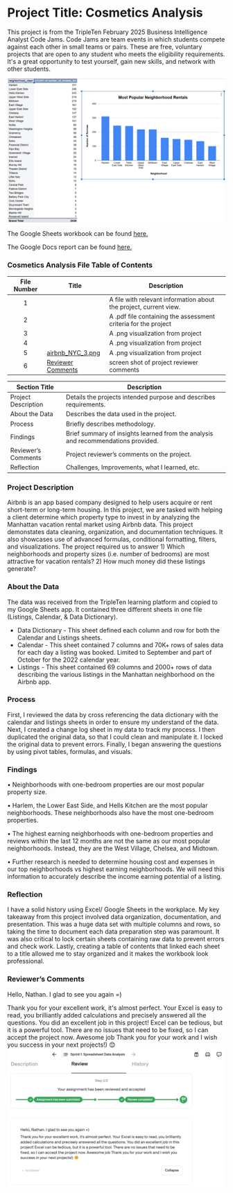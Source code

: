 ﻿# Project Title: Cosmetics Analysis

This project is from the TripleTen February 2025 Business Intelligence Analyst Code Jams.  Code Jams are team events in which students compete against each other in small teams or pairs. These are free, voluntary projects that are open to any student who meets the eligibility requirements. It's a great opportunity to test yourself, gain new skills, and network with other students. 

[<img src="https://github.com/nbrown5071/Data_projects_TripleTen/blob/main/Advanced_Spreadsheet/airbnb_NYC_3.png" alt="airbnb_NYC_3">](https://github.com/nbrown5071/Data_projects_TripleTen/blob/main/Advanced_Spreadsheet/airbnb_NYC_3.png)

The Google Sheets workbook can be found <a href='https://docs.google.com/spreadsheets/d/1fC8PR8QrBSSON52mFwTbQOD3YYsWF1wl_P9Ay5MvLUI/edit?gid=1885122433#gid=1885122433'><u>here</u>.</a>

The Google Docs report can be found <a href='https://docs.google.com/document/d/17tWkreXhBYDy8G4xCUnBEOIpyCluT_DTSrCxf2oEgiE/edit?tab=t.0'><u>here</u>.</a>

### Cosmetics Analysis File Table of Contents
| File Number | Title | Description |
| :-----------: | ----------- |----------- |
| 1 | [](https://github.com/nbrown5071/Data_projects_TripleTen/blob/main/Advanced_Spreadsheet/NYC_Airbnb_README.md) | A file with relevant information about the project, current view. | 
| 2 | [](https://github.com/nbrown5071/Data_projects_TripleTen/blob/main/Advanced_Spreadsheet/Project_Rubric.pdf) | A .pdf file containing the assessment criteria for the project |
| 3 | [](https://github.com/nbrown5071/Data_projects_TripleTen/blob/main/Advanced_Spreadsheet/airbnb_NYC_1.png) | A .png visualization from project | 
| 4 | [](https://github.com/nbrown5071/Data_projects_TripleTen/blob/main/Advanced_Spreadsheet/airbnb_NYC_2.png) | A .png visualization from project | 
| 5 | [airbnb_NYC_3.png](https://github.com/nbrown5071/Data_projects_TripleTen/blob/main/Advanced_Spreadsheet/airbnb_NYC_3.png) | A .png visualization from project | 
| 6 | [Reviewer Comments](https://github.com/nbrown5071/Data_projects_TripleTen/blob/main/Advanced_Spreadsheet/reviewer_comments.png) | screen shot of project reviewer comments | 


| Section Title | Description |
| ----------- |----------- |
| Project Description | Details the projects intended purpose and describes requirements. |
| About the Data | Describes the data used in the project. |
| Process | Briefly describes methodology. |
| Findings | Brief summary of insights learned from the analysis and recommendations provided. |
| Reviewer’s Comments | Project reviewer’s comments on the project. |
| Reflection | Challenges, Improvements, what I learned, etc. | 

### Project Description 
Airbnb is an app based company designed to help users acquire or rent short-term or long-term housing. In this project, we are tasked with helping a client determine which property type to invest in by analyzing the Manhattan vacation rental market using Airbnb data. This project demonstates data cleaning, organization, and documentation techniques. It also showcases use of advanced formulas, conditional formatting, filters, and visualizations. The project required us to answer 1) Which neighborhoods and property sizes (i.e. number of bedrooms) are most attractive for vacation rentals? 2) How much money did these listings generate?

### About the Data
The data was received from the TripleTen learning platform and copied to my Google Sheets app. It contained three different sheets in one file (Listings, Calendar, & Data Dictionary).
- Data Dictionary - This sheet defined each column and row for both the Calendar and Listings sheets. 
- Calendar - This sheet contained 7 columns and 70K+ rows of sales data for each day a listing was booked. Limited to September and part of October for the 2022 calendar year. 
- Listings - This sheet contained 69 columns and 2000+ rows of data describing the various listings in the Manhattan neighborhood on the Airbnb app.

### Process
First, I reviewed the data by cross referencing the data dictionary with the calendar and listings sheets in order to ensure my understand of the data. Next, I created a change log sheet in my data to track my process. I then duplicated the original data, so that I could clean and manipulate it. I locked the original data to prevent errors. Finally, I began answering the questions by using pivot tables, formulas, and visuals. 

### Findings
•	Neighborhoods with one-bedroom properties are our most popular property size. 

•	Harlem, the Lower East Side, and Hells Kitchen are the most popular neighborhoods. These neighborhoods also have the most one-bedroom properties. 

•	The highest earning neighborhoods with one-bedroom properties and reviews within the last 12 months are not the same as our most popular neighborhoods. Instead, they are the West Village, Chelsea, and Midtown.

•	Further research is needed to determine housing cost and expenses in our top neighborhoods vs highest earning neighborhoods. We will need this information to accurately describe the income earning potential of a listing.


### Reflection
I have a solid history using Excel/ Google Sheets in the workplace. My key takeaway from this project involved data organization, documentation, and presentation. This was a huge data set with multiple columns and rows, so taking the time to document each data preparation step was paramount. It was also critical to lock certain sheets containing raw data to prevent errors and check work. Lastly, creating a table of contents that linked each sheet to a title allowed me to stay organized and it makes the workbook look professional. 

### Reviewer’s Comments
Hello, Nathan. I glad to see you again =)

Тhank you for your excellent work, it's almost perfect. Your Excel is easy to read, you brilliantly added calculations and precisely answered all the questions. You did an excellent job in this project! Excel can be tedious, but it is a powerful tool. There are no issues that need to be fixed, so I can accept the project now. Awesome job Thank you for your work and I wish you success in your next projects!) 😊
[<img src="https://github.com/nbrown5071/Data_projects_TripleTen/blob/main/Advanced_Spreadsheet/reviewer_comments.png">](https://github.com/nbrown5071/Data_projects_TripleTen/blob/main/Advanced_Spreadsheet/reviewer_comments.png)
